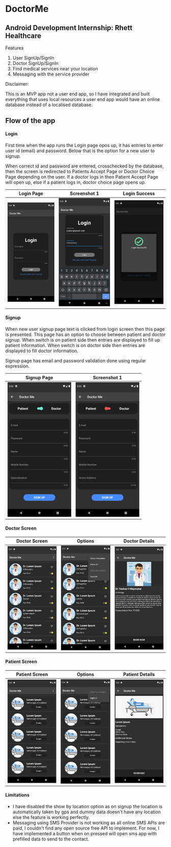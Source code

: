# DoctorMe

## Android Development Internship: Rhett Healthcare

Features

1) User SignUp/SignIn
2) Doctor SignUp/SignIn
3) Find medical services near your location
4) Messaging with the service provider

Disclaimer:<br>
<p>
This is an MVP app not a user end app, so I have integrated and built everything that uses 
local resources a user end app would have an online database instead of a localised database.</p>

## Flow of the app

#### Login

First time when the app runs the Login page opos up, it has entries to enter user id (email) and password. Below that is
the option for a new user to signup.

When correct id and password are entered, crosschecked by the database, then the screen is redirected to Patients Accept
Page or Doctor Choice Page depending on the user. If a doctor logs in then Patient Accept Page will open up, else if a
patient logs in, doctor choice page opens up.

| Login Page | Screenshot 1 | Login Success |
| :---: | :---: | :---: |
| <img src="https://raw.githubusercontent.com/yashas-hm/DoctorMe/master/Screenshots/app%20(1).png" width="200" alt="APP SS1"/> | <img src="https://raw.githubusercontent.com/yashas-hm/DoctorMe/master/Screenshots/app%20(2).png" width="200" alt="APP SS1"/> | <img src="https://raw.githubusercontent.com/yashas-hm/DoctorMe/master/Screenshots/app%20(9).png" width="200" alt="APP SS1"/> |  

#### Signup

When new user signup page text is clicked from login screen then this page is presented. This page has an option to
choose between patient and doctor signup. When switch is on patient side then entries are displayed to fill up patient
information. When switch is on doctor side then entries are displayed to fill doctor information.

Signup page has email and password validation done using regular expression.

| Signup Page | Screenshot 1 |
| :---: | :---: |
| <img src="https://raw.githubusercontent.com/yashas-hm/DoctorMe/master/Screenshots/app%20(7).png" width="200" alt="APP SS1"/> | <img src="https://raw.githubusercontent.com/yashas-hm/DoctorMe/master/Screenshots/app%20(8).png" width="200" alt="APP SS1"/> | 

#### Doctor Screen

| Doctor Screen | Options | Doctor Details |
| :---: | :---: | :---: |
| <img src="https://raw.githubusercontent.com/yashas-hm/DoctorMe/master/Screenshots/app%20(4).png" width="200" alt="APP SS1"/> | <img src="https://raw.githubusercontent.com/yashas-hm/DoctorMe/master/Screenshots/app%20(5).png" width="200" alt="APP SS1"/> | <img src="https://raw.githubusercontent.com/yashas-hm/DoctorMe/master/Screenshots/app%20(6).png" width="200" alt="APP SS1"/> |  

#### Patient Screen

| Patient Screen | Options | Patient Details |
| :---: | :---: | :---: |
| <img src="https://raw.githubusercontent.com/yashas-hm/DoctorMe/master/Screenshots/app%20(10).png" width="200" alt="APP SS1"/> | <img src="https://raw.githubusercontent.com/yashas-hm/DoctorMe/master/Screenshots/app%20(11).png" width="200" alt="APP SS1"/> | <img src="https://raw.githubusercontent.com/yashas-hm/DoctorMe/master/Screenshots/app%20(12).png" width="200" alt="APP SS1"/> |  

#### Limitations

- I have disabled the show by location option as on signup the location is automatically taken by gps and dummy data
  doesn't have any location else the feature is working perfectly.
- Messaging using SMS Provider is not working as all online SMS APIs are paid, I couldn't find any open source free API
  to implement. For now, I have implemented a button when on pressed will open sms app with prefilled data to send to
  the contact. 